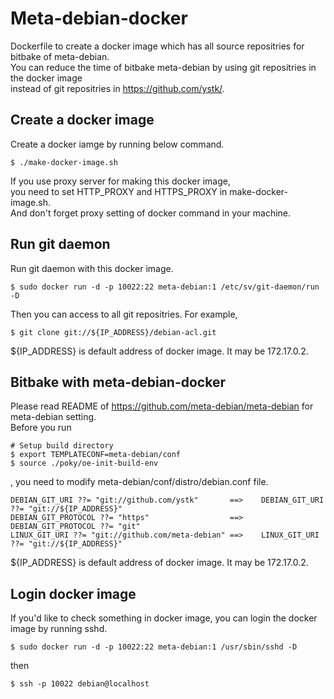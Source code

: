 
Meta-debian-docker
==================

Dockerfile to create a docker image which has all source repositries for bitbake of meta-debian.  
You can reduce the time of bitbake meta-debian by using git repositries in the docker image   
instead of git repositries in https://github.com/ystk/.

Create a docker image
---------------------

Create a docker iamge by running below command.

    $ ./make-docker-image.sh

If you use proxy server for making this docker image,  
you need to set HTTP_PROXY and HTTPS_PROXY in make-docker-image.sh.  
And don't forget proxy setting of docker command in your machine.  


Run git daemon
--------------

Run git daemon with this docker image.
 
    $ sudo docker run -d -p 10022:22 meta-debian:1 /etc/sv/git-daemon/run -D

Then you can access to all git repositries. For example,

    $ git clone git://${IP_ADDRESS}/debian-acl.git

${IP_ADDRESS} is default address of docker image. It may be 172.17.0.2.

Bitbake with meta-debian-docker
-------------------------------

Please read README of https://github.com/meta-debian/meta-debian for meta-debian setting.  
Before you run  

    # Setup build directory
    $ export TEMPLATECONF=meta-debian/conf
    $ source ./poky/oe-init-build-env

, you need to modify meta-debian/conf/distro/debian.conf file.

    DEBIAN_GIT_URI ??= "git://github.com/ystk"       ==>    DEBIAN_GIT_URI ??= "git://${IP_ADDRESS}"
    DEBIAN_GIT_PROTOCOL ??= "https"                  ==>    DEBIAN_GIT_PROTOCOL ??= "git"
    LINUX_GIT_URI ??= "git://github.com/meta-debian" ==>    LINUX_GIT_URI ??= "git://${IP_ADDRESS}"

${IP_ADDRESS} is default address of docker image. It may be 172.17.0.2.

Login docker image
------------------

If you'd like to check something in docker image, you can login the docker image by running sshd.

    $ sudo docker run -d -p 10022:22 meta-debian:1 /usr/sbin/sshd -D

then

    $ ssh -p 10022 debian@localhost

